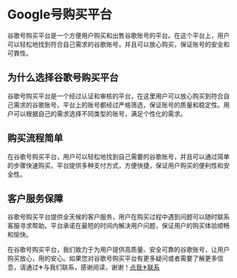 # Google号购买平台

谷歌号购买平台是一个方便用户购买和出售谷歌账号的平台。在这个平台上，用户可以轻松地找到符合自己需求的谷歌账号，并且可以放心购买，保证账号的安全和可靠性。

## 为什么选择谷歌号购买平台

谷歌号购买平台是一个经过认证和审核的平台，在这里用户可以放心购买到符合自己需求的谷歌账号。平台上的账号都经过严格筛选，保证账号的质量和稳定性。用户可以根据自己的需求选择不同类型的账号，满足个性化的需求。

## 购买流程简单

在谷歌号购买平台，用户可以轻松地找到自己需要的谷歌账号，并且可以通过简单的步骤快速购买。平台提供多种支付方式，方便快捷，保证用户购买的便利性和安全性。

## 客户服务保障

谷歌号购买平台提供全天候的客户服务，用户在购买过程中遇到问题可以随时联系客服寻求帮助。平台承诺在最短的时间内解决用户问题，保证用户的购买体验顺畅和愉快。

在谷歌号购买平台，我们致力于为用户提供高质量、安全可靠的谷歌账号，让用户购买放心，用的安心。如果您对谷歌号购买平台有更多疑问或者需要了解更多信息，请通过✈与我们联系，感谢阅读，谢谢！[点我✈联系](https://acc.k02.cc)